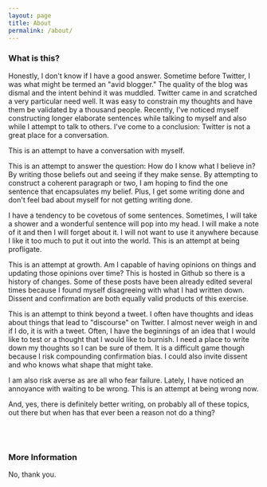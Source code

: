 ```yaml
---
layout: page
title: About
permalink: /about/
---
```


### What is this?

Honestly, I don't know if I have a good answer. Sometime before Twitter, I was what might be termed an "avid blogger." The quality of the blog was dismal and the intent behind it was muddled. Twitter came in and scratched a very particular need well. It was easy to constrain my thoughts and have them be validated by a thousand people. Recently, I've noticed myself constructing longer elaborate sentences while talking to myself and also while I attempt to talk to others. I've come to a conclusion: Twitter is not a great place for a conversation. 

This is an attempt to have a conversation with myself. 

This is an attempt to answer the question: How do I know what I believe in? By writing those beliefs out and seeing if they make sense. By attempting to construct a coherent paragraph or two, I am hoping to find the one sentence that encapsulates my belief. Plus, I get some writing done and don't feel bad about myself for not getting writing done. 

I have a tendency to be covetous of some sentences. Sometimes, I will take a shower and a wonderful sentence will pop into my head. I will make a note of it and then I will forget about it. I will not want to use it anywhere because I like it too much to put it out into the world. This is an attempt at being profligate. 

This is an attempt at growth. Am I capable of having opinions on things and updating those opinions over time? This is hosted in Github so there is a history of changes. Some of these posts have been already edited several times because I found myself disagreeing with what I had written down. Dissent and confirmation are both equally valid products of this exercise.

This is an attempt to think beyond a tweet. I often have thoughts and ideas about things that lead to "discourse" on Twitter. I almost never weigh in and if I do, it is with a tweet. Often, I have the beginnings of an idea that I would like to test or a thought that I would like to burnish. I need a place to write down my thoughts so I can be sure of them. It is a difficult game though because I risk compounding confirmation bias. I could also invite dissent and who knows what shape that might take. 

I am also risk averse as are all who fear failure. Lately, I have noticed an annoyance with waiting to be wrong. This is an attempt at being wrong now. 

And, yes, there is definitely better writing, on probably all of these topics, out there but when has that ever been a reason not do a thing?

<br/><br/>

### More Information

No, thank you.
